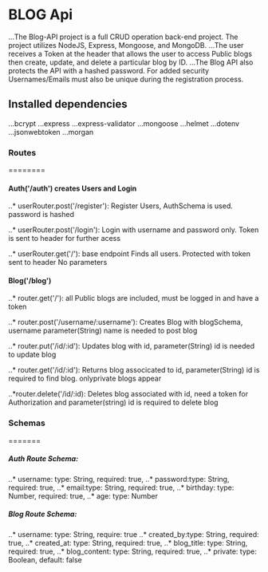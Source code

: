 # BLOG Api

...The Blog-API project is a full CRUD operation back-end project. The project utilizes NodeJS, Express, Mongoose, and MongoDB.
...The user receives a Token at the header that allows the  user to access Public blogs then create, update, and delete a particular blog by ID.
...The Blog API also protects the API with a hashed password. For added security Usernames/Emails must also be unique during the registration process.

## Installed dependencies

...bcrypt
...express
...express-validator
...mongoose
...helmet
...dotenv
...jsonwebtoken
...morgan

### Routes
========

#### Auth('/auth') creates Users and Login

..* userRouter.post('/register'): Register Users, AuthSchema is used. password is hashed

..* userRouter.post('/login'): Login with username and password only. Token is sent to header for further acess

..* userRouter.get('/'): base endpoint Finds all users. Protected with token sent to header No parameters

#### Blog('/blog')

..* router.get('/'): all Public blogs are included, must be logged in and have a token

..* router.post('/username/:username'): Creates Blog with blogSchema, username parameter(String) name is needed to post blog

..* router.put('/id/:id'): Updates blog with id, parameter(String) id is needed to update blog

..* router.get('/id/:id'): Returns blog associcated to id, parameter(String) id is required to find blog. onlyprivate blogs appear

..*router.delete('/id/:id): Deletes blog associated with id, need a token for Authorization and parameter(string) id is required to delete blog

### Schemas
=======

##### Auth Route Schema:

..* username: type: String, required: true,
..* password:type: String, required: true,
..* email:type: String, required: true,
..* birthday: type: Number, required: true,
..* age: type: Number

##### Blog Route Schema:

..* username: type: String, require: true
..* created_by:type: String, required: true,
..* created_at: type: String, required: true,
..* blog_title: type: String, required: true,
..* blog_content: type: String, required: true,
..* private: type: Boolean, default: false

